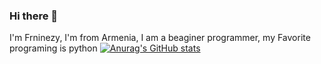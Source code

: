 ### Hi there 👋

I'm Frninezy, I'm from Armenia, I am a beaginer programmer, my Favorite programing is python
[![Anurag's GitHub stats](https://github-readme-stats.vercel.app/api?username=FRNINEZY)](https://github.com/anuraghazra/github-readme-stats)
